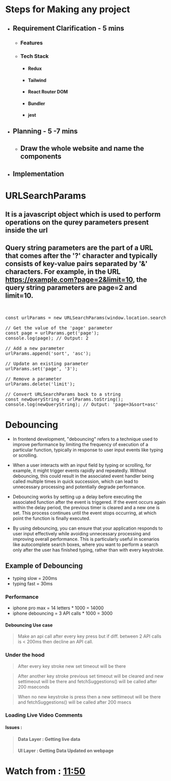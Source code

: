 # Steps for Making any project
- ## Requirement Clarification - 5 mins
  - ### Features
  - ### Tech Stack
    - #### Redux
    - #### Tailwind
    - #### React Router DOM
    - #### Bundler
    - #### jest  
- ## Planning - 5 -7 mins
  - ## Draw the whole website and name the components 
- ## Implementation




# URLSearchParams
## It is a javascript object which is used to perform operations on the qurey parameters present inside the url
## Query string parameters are the part of a URL that comes after the '?' character and typically consists of key-value pairs separated by '&' characters. For example, in the URL https://example.com?page=2&limit=10, the query string parameters are page=2 and limit=10.

<pre>


const urlParams = new URLSearchParams(window.location.search);

// Get the value of the 'page' parameter
const page = urlParams.get('page');
console.log(page); // Output: 2

// Add a new parameter
urlParams.append('sort', 'asc');

// Update an existing parameter
urlParams.set('page', '3');

// Remove a parameter
urlParams.delete('limit');

// Convert URLSearchParams back to a string
const newQueryString = urlParams.toString();
console.log(newQueryString); // Output: 'page=3&sort=asc'
</pre>


# Debouncing
- In frontend development, "debouncing" refers to a technique used to improve performance by limiting the frequency of execution of a particular function, typically in response to user input events like typing or scrolling.

- When a user interacts with an input field by typing or scrolling, for example, it might trigger events rapidly and repeatedly. Without debouncing, this could result in the associated event handler being called multiple times in quick succession, which can lead to unnecessary processing and potentially degrade performance.

- Debouncing works by setting up a delay before executing the associated function after the event is triggered. If the event occurs again within the delay period, the previous timer is cleared and a new one is set. This process continues until the event stops occurring, at which point the function is finally executed.

- By using debouncing, you can ensure that your application responds to user input effectively while avoiding unnecessary processing and improving overall performance. This is particularly useful in scenarios like autocomplete search boxes, where you want to perform a search only after the user has finished typing, rather than with every keystroke.


## Example of Debouncing
- typing slow = 200ms
- typing fast = 30ms

### Performance
- iphone pro max = 14 letters * 1000 = 14000
- iphone debouncing = 3 API calls * 1000 = 3000

#### Debouncing Use case
> Make an api call after every key press but if diff. between 2 API calls is < 200ms then decline an API call.

### Under the hood
>After every key stroke
new set timeout will be there 

>After another key stroke
previous set timeout will be cleared and 
new settimeout will be there and fetchSuggestions() will be called after 200 mseconds

>When no new keystroke is press then a new settimeout will be there and fetchSuggestions() will be called after 200 msecs




### Loading Live Video Comments
#### Issues :
> #### Data Layer : Getting live data
> #### UI Layer : Getting Data Updated on webpage

# Watch from :  [11:50](https://namastedev.com/learn/namaste-react/wrapping-up-youtube-project)
